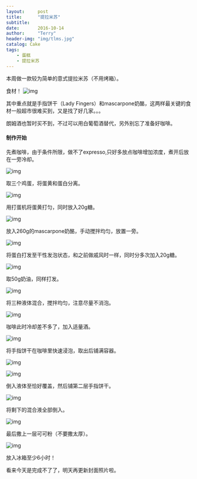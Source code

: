 ```yaml
---
layout:     post
title:      "提拉米苏"
subtitle:   
date:       2016-10-14
author:     "Terry"
header-img: "img/tlms.jpg"
catalog: Cake
tags:
    - 蛋糕
    - 提拉米苏
---
```

本周做一款较为简单的意式提拉米苏（不用烤箱）。

食材！
![img](http://odmaovtkc.bkt.clouddn.com/image/tlms/20161014_184445.jpg)

 其中重点就是手指饼干（Lady Fingers）和mascarpone奶酪，这两样最关键的食材一般超市很难买到，又是找了好几家。。。

朗姆酒也暂时买不到，不过可以用白葡萄酒替代，另外别忘了准备好咖啡。

#### 制作开始

先煮咖啡，由于条件所限，做不了expresso,只好多放点咖啡增加浓度，煮开后放在一旁冷却。

![img](http://odmaovtkc.bkt.clouddn.com/image/tlms/20161014_175604.jpg)

取三个鸡蛋，将蛋黄和蛋白分离。

![img](http://odmaovtkc.bkt.clouddn.com/image/tlms/20161014_185501.jpg)

用打蛋机将蛋黄打匀，同时放入20g糖。

![img](http://odmaovtkc.bkt.clouddn.com/image/tlms/20161014_185635.jpg)

放入260g的mascarpone奶酪，手动搅拌均匀，放置一旁。

![img](http://odmaovtkc.bkt.clouddn.com/image/tlms/20161014_190454.jpg)

将蛋白打发至干性发泡状态，和之前做戚风时一样，同时分多次加入20g糖。

![img](http://odmaovtkc.bkt.clouddn.com/image/tlms/20161014_190827.jpg)

取50g奶油，同样打发。

![img](http://odmaovtkc.bkt.clouddn.com/image/tlms/20161014_191700.jpg)

将三种液体混合，搅拌均匀，注意尽量不消泡。

![img](http://odmaovtkc.bkt.clouddn.com/image/tlms/20161014_191916.jpg)

咖啡此时冷却差不多了，加入适量酒。

![img](http://odmaovtkc.bkt.clouddn.com/image/tlms/20161014_184543.jpg)

将手指饼干在咖啡里快速浸泡，取出后铺满容器。

![img](http://odmaovtkc.bkt.clouddn.com/image/tlms/20161014_192030.jpg)

![img](http://odmaovtkc.bkt.clouddn.com/image/tlms/20161014_192139.jpg)

倒入液体至恰好覆盖，然后铺第二层手指饼干。

![img](http://odmaovtkc.bkt.clouddn.com/image/tlms/20161014_200157.jpg)

将剩下的混合液全部倒入。

![img](http://odmaovtkc.bkt.clouddn.com/image/tlms/20161014_200405.jpg)

最后撒上一层可可粉（不要撒太厚）。

![img](http://odmaovtkc.bkt.clouddn.com/image/tlms/20161014_200907.jpg)

放入冰箱至少6小时！

看来今天是完成不了了，明天再更新封面照片啦。

